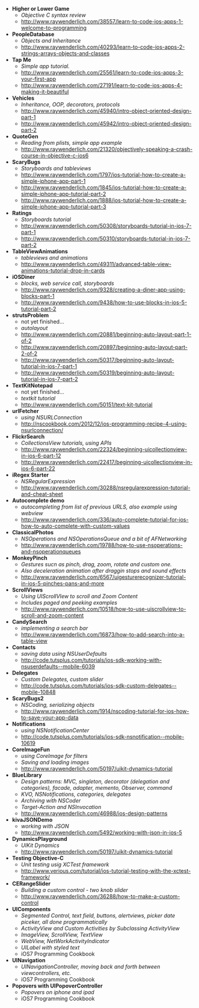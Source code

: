 - **Higher or Lower Game**
    - *Objective C syntax review*
    - http://www.raywenderlich.com/38557/learn-to-code-ios-apps-1-welcome-to-programming
- **PeopleDatabase**
    - *Objects and Inheritance*
    - http://www.raywenderlich.com/40293/learn-to-code-ios-apps-2-strings-arrays-objects-and-classes
- **Tap Me**
    - *Simple app tutorial.*
    - http://www.raywenderlich.com/25561/learn-to-code-ios-apps-3-your-first-app
    - http://www.raywenderlich.com/27191/learn-to-code-ios-apps-4-making-it-beautiful
- **Vehicles**
    - *Inheritance, OOP, decorators, protocols*
    - http://www.raywenderlich.com/45940/intro-object-oriented-design-part-1
    - http://www.raywenderlich.com/45942/intro-object-oriented-design-part-2
- **QuoteGen**
    - *Reading from plists, simple app example*
    - http://www.raywenderlich.com/21320/objectively-speaking-a-crash-course-in-objective-c-ios6
- **ScaryBugs**
    - *Storyboards and tableviews*
    - http://www.raywenderlich.com/1797/ios-tutorial-how-to-create-a-simple-iphone-app-part-1
    - http://www.raywenderlich.com/1845/ios-tutorial-how-to-create-a-simple-iphone-app-tutorial-part-2
    - http://www.raywenderlich.com/1888/ios-tutorial-how-to-create-a-simple-iphone-app-tutorial-part-3
- **Ratings**
    - *Storyboards tutorial*
    - http://www.raywenderlich.com/50308/storyboards-tutorial-in-ios-7-part-1
    - http://www.raywenderlich.com/50310/storyboards-tutorial-in-ios-7-part-2
- **TableViewAnimations**
    - *tableviews and animations*
    - http://www.raywenderlich.com/49311/advanced-table-view-animations-tutorial-drop-in-cards
- **iOSDiner**
    - *blocks, web service call, storyboards*
    - http://www.raywenderlich.com/9328/creating-a-diner-app-using-blocks-part-1
    - http://www.raywenderlich.com/9438/how-to-use-blocks-in-ios-5-tutorial-part-2
- **strutsProblem**
    - not yet finished...
    - *autolayout*
    - http://www.raywenderlich.com/20881/beginning-auto-layout-part-1-of-2
    - http://www.raywenderlich.com/20897/beginning-auto-layout-part-2-of-2
    - http://www.raywenderlich.com/50317/beginning-auto-layout-tutorial-in-ios-7-part-1
    - http://www.raywenderlich.com/50319/beginning-auto-layout-tutorial-in-ios-7-part-2
- **TextKitNotepad**
    - not yet finished...
    - *textkit tutorial*
    - http://www.raywenderlich.com/50151/text-kit-tutorial
- **urlFetcher**
    - *using NSURLConnection*
    - http://nscookbook.com/2012/12/ios-programming-recipe-4-using-nsurlconnection/
- **FlickrSearch**
    - *CollectionsView tutorials, using APIs*
    - http://www.raywenderlich.com/22324/beginning-uicollectionview-in-ios-6-part-12
    - http://www.raywenderlich.com/22417/beginning-uicollectionview-in-ios-6-part-22
- **iRegex Starter**
    -  *NSRegularExpression*
    - http://www.raywenderlich.com/30288/nsregularexpression-tutorial-and-cheat-sheet
- **Autocomplete demo**
    - *autocompleting from list of previous URLS, also example using webview*
    - http://www.raywenderlich.com/336/auto-complete-tutorial-for-ios-how-to-auto-complete-with-custom-values
- **ClassicalPhotos**
    - *NSOperations and NSOperationsQueue and a bit of AFNetworking*
    - http://www.raywenderlich.com/19788/how-to-use-nsoperations-and-nsoperationqueues
- **MonkeyPinch**
    - *Gestures sucn as pinch, drag, zoom, rotate and custom one.*
    - *Also deceleration animation after draggin stops and sound effects*
    - http://www.raywenderlich.com/6567/uigesturerecognizer-tutorial-in-ios-5-pinches-pans-and-more
- **ScrollViews**
    - *Using UIScrollVIew to scroll and Zoom Content*
    - *Includes paged and peeking examples*
    - http://www.raywenderlich.com/10518/how-to-use-uiscrollview-to-scroll-and-zoom-content
- **CandySearch**
    - *implementing a search bar*
    - http://www.raywenderlich.com/16873/how-to-add-search-into-a-table-view
- **Contacts**
    - *saving data using NSUserDefaults*
    - http://code.tutsplus.com/tutorials/ios-sdk-working-with-nsuserdefaults--mobile-6039
- **Delegates**
    - *Custom Delegates, custom slider*
    - http://code.tutsplus.com/tutorials/ios-sdk-custom-delegates--mobile-10848
- **ScaryBugs2**
    - *NSCoding, serializing objects*
    - http://www.raywenderlich.com/1914/nscoding-tutorial-for-ios-how-to-save-your-app-data
- **Notifications**
    - *using NSNotificationCenter*
    - http://code.tutsplus.com/tutorials/ios-sdk-nsnotification--mobile-10619
- **CoreImageFun**
    - *using CoreImage for filters*
    - *Saving and loading images*
    - http://www.raywenderlich.com/50197/uikit-dynamics-tutorial
- **BlueLibrary**
    - *Design patterns: MVC, singleton, decorator (delegation and categories), facade, adapter, memento, Observer, command*
    - *KVO, NSNotifications, categories, delegates*
    - *Archiving with NSCoder*
    - *Target-Action and NSInvocation*
    - http://www.raywenderlich.com/46988/ios-design-patterns
- **kivaJSONDemo**
    - *working with JSON*
    - http://www.raywenderlich.com/5492/working-with-json-in-ios-5
- **DynamicsPlayground**
    - *UIKit Dynamics*
    - http://www.raywenderlich.com/50197/uikit-dynamics-tutorial
- **Testing Objective-C**
    - *Unit testing usig XCTest framework*
    - http://www.verious.com/tutorial/ios-tutorial-testing-with-the-xctest-framework/
- **CERangeSlider**
    - *Building a custom control - two knob slider*
    - http://www.raywenderlich.com/36288/how-to-make-a-custom-control
- **UIComponents**
    - *Segmented Control, text field, buttons, alertviews, picker date piceker, all done programmatically*
    - *ActivityView and Custom Activities by Subclassing ActivityView*
    - *ImageView, ScrollView, TextView*
    - *WebView, NetWorkActivityIndicator*
    - *UILabel with styled text*
    - iOS7 Programming Cookbook
- **UINavigation**
    - *UINavigationController, moving back and forth between viewcontrollers, etc.*
    - iOS7 Programming Cookbook
- **Popovers with UIPopoverController**
    - *Popovers on iphone and ipad*
    - iOS7 Programming Cookbook
